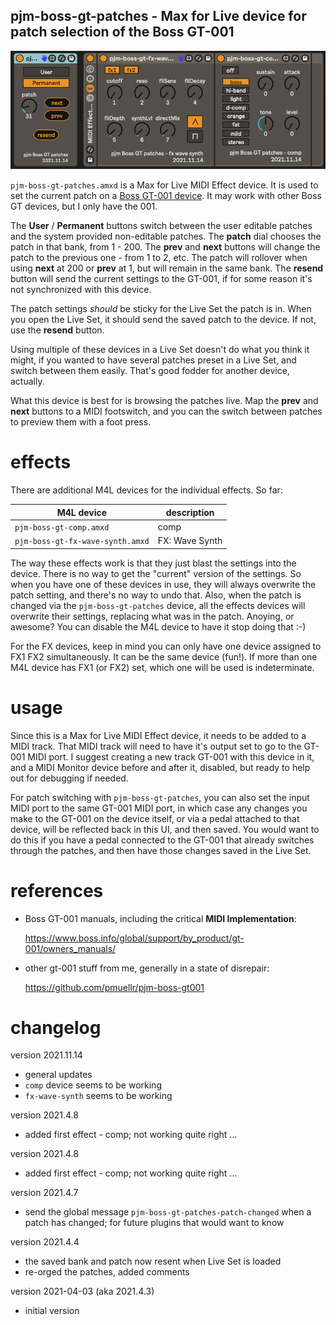 pjm-boss-gt-patches - Max for Live device for patch selection of the Boss GT-001
--------------------------------------------------------------------------------

![pjm-boss-gt-patches device](images/pjm-boss-gt-patches.png)

`pjm-boss-gt-patches.amxd` is a Max for Live MIDI Effect device. It is used to
set the current patch on a [Boss GT-001 device][]. It may work with other Boss
GT devices, but I only have the 001.

[Boss GT-001 device]: https://www.boss.info/global/products/gt-001/

The **User** / **Permanent** buttons switch between the user editable patches
and the system provided non-editable patches. The **patch** dial chooses the
patch in that bank, from 1 - 200. The **prev** and **next** buttons will change
the patch to the previous one - from 1 to 2, etc. The patch will rollover when
using **next** at 200 or **prev** at 1, but will remain in the same bank. The
**resend** button will send the current settings to the GT-001, if for some
reason it's not synchronized with this device.

The patch settings _should_ be sticky for the Live Set the patch is in. When you
open the Live Set, it should send the saved patch to the device. If not, use the
**resend** button.

Using multiple of these devices in a Live Set doesn't do what you think it
might, if you wanted to have several patches preset in a Live Set, and switch
between them easily. That's good fodder for another device, actually.

What this device is best for is browsing the patches live. Map the **prev** and
**next** buttons to a MIDI footswitch, and you can the switch between patches to
preview them with a foot press.


effects
================================================================================

There are additional M4L devices for the individual effects.  So far:

| M4L device                       | description    |
| -------------------------------- | ----------     |
| `pjm-boss-gt-comp.amxd`          | comp           |
| `pjm-boss-gt-fx-wave-synth.amxd` | FX: Wave Synth |

The way these effects work is that they just blast the settings into the device.
There is no way to get the "current" version of the settings. So when you have
one of these devices in use, they will always overwrite the patch setting, and
there's no way to undo that. Also, when the patch is changed via the `pjm-boss-gt-patches` device, all the effects devices will overwrite their
settings, replacing what was in the patch.  Anoying, or awesome?  You can
disable the M4L device to have it stop doing that :-)

For the FX devices, keep in mind you can only have one device assigned to FX1
FX2 simultaneously.  It can be the same device (fun!).  If more than one M4L
device has FX1 (or FX2) set, which one will be used is indeterminate.

usage
================================================================================

Since this is a Max for Live MIDI Effect device, it needs to be added to a MIDI
track. That MIDI track will need to have it's output set to go to the GT-001
MIDI port. I suggest creating a new track GT-001 with this device in it, and a
MIDI Monitor device before and after it, disabled, but ready to help out for
debugging if needed.

For patch switching with `pjm-boss-gt-patches`, you can also set the input MIDI
port to the same GT-001 MIDI port, in which case any changes you make to the
GT-001 on the device itself, or via a pedal attached to that device, will be
reflected back in this UI, and then saved. You would want to do this if you have
a pedal connected to the GT-001 that already switches through the patches, and
then have those changes saved in the Live Set.


references
================================================================================

- Boss GT-001 manuals, including the critical **MIDI Implementation**:

  https://www.boss.info/global/support/by_product/gt-001/owners_manuals/

- other gt-001 stuff from me, generally in a state of disrepair: 

  https://github.com/pmuellr/pjm-boss-gt001


changelog
================================================================================

version 2021.11.14

- general updates
- `comp` device seems to be working
- `fx-wave-synth` seems to be working

version 2021.4.8

- added first effect - comp; not working quite right ...

version 2021.4.8

- added first effect - comp; not working quite right ...

version 2021.4.7

- send the global message `pjm-boss-gt-patches-patch-changed` when a patch
  has changed; for future plugins that would want to know

version 2021.4.4

- the saved bank and patch now resent when Live Set is loaded
- re-orged the patches, added comments

version 2021-04-03 (aka 2021.4.3)

- initial version
